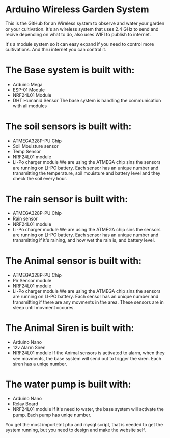 # Arduino Wireless Garden System

This is the GitHub for an Wireless system to observe and water your garden or your cultivation.
It's an wireless system that uses 2.4 GHz to send and recive depending on what to do, also uses WIFI to publish to internet.

It's a module system so it can easy expand if you need to control more cultivations. And thru internet you can control it.

# The Base system is built with:
* Arduino Mega
* ESP-01 Module
* NRF24L01 Module
* DHT Humanid Sensor
The base system is handling the communication with all modules

# The soil sensors is built with:
* ATMEGA328P-PU Chip
* Soil Mouisture sensor
* Temp Sensor
* NRF24L01 module
* Li-Po charger module
We are using the ATMEGA chip sins the sensors are running on LI-PO battery. Each sensor has an unique number and transmitting the temperature, soil mouisture and battery level and they check the soil every hour.

# The rain sensor is built with:
* ATMEGA328P-PU Chip
* Rain sensor
* NRF24L01 module
* Li-Po charger module
We are using the ATMEGA chip sins the sensors are running on LI-PO battery. Each sensor has an unique number and transmitting if it's raining, and how wet the rain is, and battery level.

# The Animal sensor is built with:
* ATMEGA328P-PU Chip
* Pir Sensor module
* NRF24L01 module
* Li-Po charger module
We are using the ATMEGA chip sins the sensors are running on LI-PO battery. Each sensor has an unique number and transmitting if there are any movments in the area. These sensors are in sleep until movment occures.

# The Animal Siren is built with:
* Arduino Nano
* 12v Alarm Siren
* NRF24L01 module
If the Animal sensors is activated to alarm, when they see movments, the base system will send out to trigger the siren. Each siren has a uniqe number.

# The water pump is built with:
* Arduino Nano
* Relay Board
* NRF24L01 module
If it's need to water, the base system will activate the pump. Each pump has uniqe number.

You get the most importetnt php and mysql script, that is needed to get the system running, but you need to design and make the website self.
